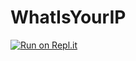# WhatIsYourIP


[![Run on Repl.it](https://repl.it/badge/github/rblxploit/WhatIsYourIP)](https://repl.it/github/rblxploit/WhatIsYourIP)
